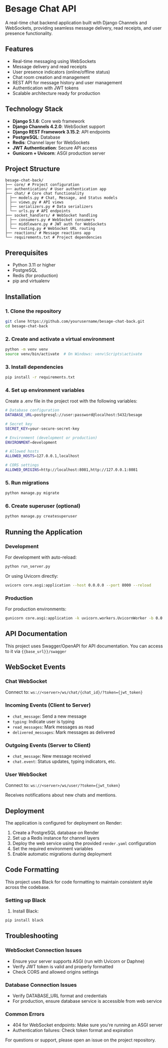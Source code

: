 # Besage Chat API

A real-time chat backend application built with Django Channels and WebSockets, providing seamless message delivery, read receipts, and user presence functionality.

## Features

- Real-time messaging using WebSockets
- Message delivery and read receipts
- User presence indicators (online/offline status)
- Chat room creation and management
- REST API for message history and user management
- Authentication with JWT tokens
- Scalable architecture ready for production

## Technology Stack

- **Django 5.1.6**: Core web framework
- **Django Channels 4.2.0**: WebSocket support
- **Django REST Framework 3.15.2**: API endpoints
- **PostgreSQL**: Database
- **Redis**: Channel layer for WebSockets
- **JWT Authentication**: Secure API access
- **Gunicorn + Uvicorn**: ASGI production server

## Project Structure

```
besage-chat-back/
├── core/ # Project configuration
├── authentication/ # User authentication app
├── chat/ # Core chat functionality
│ ├── models.py # Chat, Message, and Status models
│ ├── views.py # API views
│ ├── serializers.py # Data serializers
│ └── urls.py # API endpoints
├── socket_handlers/ # WebSocket handling
│ ├── consumers.py # WebSocket consumers
│ ├── middleware.py # JWT auth for WebSockets
│ └── routing.py # WebSocket URL routing
├── reactions/ # Message reactions app
└── requirements.txt # Project dependencies
```

## Prerequisites

- Python 3.11 or higher
- PostgreSQL
- Redis (for production)
- pip and virtualenv

## Installation

### 1. Clone the repository

```bash
git clone https://github.com/yourusername/besage-chat-back.git
cd besage-chat-back
```

### 2. Create and activate a virtual environment

```bash
python -m venv venv
source venv/bin/activate  # On Windows: venv\Scripts\activate
```

### 3. Install dependencies

```bash
pip install -r requirements.txt

```

### 4. Set up environment variables

Create a .env file in the project root with the following variables:

```bash
# Database configuration
DATABASE_URL=postgresql://user:password@localhost:5432/besage

# Secret key
SECRET_KEY=your-secure-secret-key

# Environment (development or production)
ENVIRONMENT=development

# Allowed hosts
ALLOWED_HOSTS=127.0.0.1,localhost

# CORS settings
ALLOWED_ORIGINS=http://localhost:8081,http://127.0.0.1:8081
```

### 5. Run migrations

```bash
python manage.py migrate
```

### 6. Create superuser (optional)

```bash
python manage.py createsuperuser
```

## Running the Application

### Development

For development with auto-reload:

```bash
python run_server.py
```

Or using Uvicorn directly:

```bash
uvicorn core.asgi:application --host 0.0.0.0 --port 8000 --reload
```

### Production

For production environments:

```bash
gunicorn core.asgi:application -k uvicorn.workers.UvicornWorker -b 0.0.0.0:$PORT
```

## API Documentation

This project uses Swagger/OpenAPI for API documentation. You can access to it via `{{base_url}}/swagger`

## WebSocket Events

### Chat WebSocket

Connect to: `ws://<server>/ws/chat/{chat_id}/?token={jwt_token}`

### Incoming Events (Client to Server)

- `chat_message`: Send a new message
- `typing`: Indicate user is typing
- `read_messages`: Mark messages as read
- `delivered_messages`: Mark messages as delivered

### Outgoing Events (Server to Client)

- `chat_message`: New message received
- `chat.event`: Status updates, typing indicators, etc.

### User WebSocket

Connect to: `ws://<server>/ws/user/?token={jwt_token}`

Receives notifications about new chats and mentions.

## Deployment

The application is configured for deployment on Render:

1. Create a PostgreSQL database on Render
2. Set up a Redis instance for channel layers
3. Deploy the web service using the provided `render.yaml` configuration
4. Set the required environment variables
5. Enable automatic migrations during deployment

## Code Formatting

This project uses Black for code formatting to maintain consistent style across the codebase.

### Setting up Black

1. Install Black:

```bash
pip install black
```

## Troubleshooting

### WebSocket Connection Issues

- Ensure your server supports ASGI (run with Uvicorn or Daphne)
- Verify JWT token is valid and properly formatted
- Check CORS and allowed origins settings

### Database Connection Issues

- Verify DATABASE_URL format and credentials
- For production, ensure database service is accessible from web service

### Common Errors

- 404 for WebSocket endpoints: Make sure you're running an ASGI server
- Authentication failures: Check token format and expiration

For questions or support, please open an issue on the project repository.
